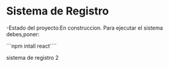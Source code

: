 <h1>Sistema de Registro</h1>

-Estado del proyecto:En construccion.
Para ejecutar el sistema debes,poner:

```npm intall react````

sistema de registro 2
